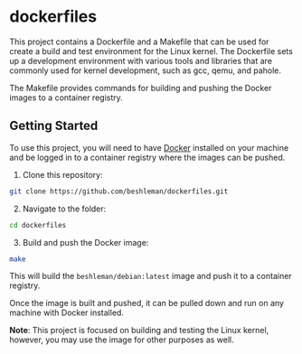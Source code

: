 # dockerfiles

This project contains a Dockerfile and a Makefile that can be used for create a build and test environment for the Linux kernel.
The Dockerfile sets up a development environment with various tools and libraries that are commonly used for kernel development,
such as gcc, qemu, and pahole.

The Makefile provides commands for building and pushing the Docker images to a container registry.

## Getting Started

To use this project, you will need to have [Docker](https://www.docker.com/) installed on your machine and be logged in to a
container registry where the images can be pushed.

1. Clone this repository:
```bash
git clone https://github.com/beshleman/dockerfiles.git
```

2. Navigate to the folder:
```bash
cd dockerfiles
```

3. Build and push the Docker image:
```bash
make
```

This will build the `beshleman/debian:latest` image and push it to a container registry.

Once the image is built and pushed, it can be pulled down and run on any machine with Docker installed.

**Note**: This project is focused on building and testing the Linux kernel, however, you may use the image for other purposes as well.
